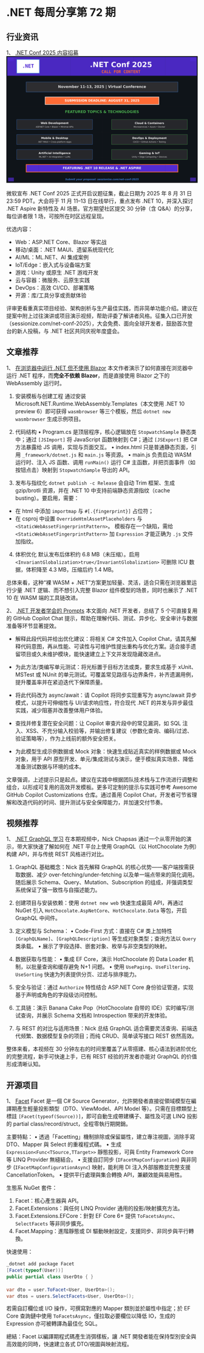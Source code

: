 # .NET 每周分享第 72 期
## 行业资讯
1、 [.NET Conf 2025 内容招募](https://devblogs.microsoft.com/dotnet/dotnet-conf-2025-announcing-the-call-for-content/)
![image](https://raw.githubusercontent.com/DotNETWeekly-io/DotNetWeekly/master/assets/images/issue-977.png)

微软宣布 .NET Conf 2025 正式开启议题征集，截止日期为 2025 年 8 月 31 日 23:59 PDT。大会将于 11 月 11–13 日在线举行，重点发布 .NET 10，并深入探讨 .NET Aspire 新特性及 AI 场景。官方期望社区提交 30 分钟（含 Q&A）的分享，每位讲者限 1 场，可按所在时区远程呈现。

优选内容：
- Web：ASP.NET Core、Blazor 等实战
- 移动/桌面：.NET MAUI、遗留系统现代化
- AI/ML：ML.NET、AI 集成案例
- IoT/Edge：嵌入式与设备端方案
- 游戏：Unity 或原生 .NET 游戏开发
- 云与容器：微服务、云原生实践
- DevOps：高效 CI/CD、部署策略
- 开源：库/工具分享或贡献体验

评审更看重真实项目经验、架构剖析与生产最佳实践，而非简单功能介绍。建议在提案中附上过往演讲或项目演示视频，帮助评委了解讲者风格。征集入口已开放（sessionize.com/net-conf-2025），大会免费、面向全球开发者，鼓励首次登台的新人投稿，与 .NET 社区共同庆祝年度盛会。



## 文章推荐
1、 [在浏览器中运行 .NET 但不使用 Blazor](https://andrewlock.net/running-dotnet-in-the-browser-without-blazor/)
本文作者演示了如何直接在浏览器中运行 .NET 程序，而**完全不依赖 Blazor**，而是直接使用 Blazor 之下的 WebAssembly 运行时。

1. 安装模板与创建工程
通过安装 Microsoft.NET.Runtime.WebAssembly.Templates（本文使用 .NET 10 preview 6）即可获得 `wasmbrowser` 等三个模板，然后 `dotnet new wasmbrowser` 生成示例项目。

2. 代码结构
• Program.cs 是顶层程序，核心逻辑放在 `StopwatchSample` 静态类中；通过 `[JSImport]` 将 JavaScript 函数映射到 C#；通过 `[JSExport]` 把 C# 方法暴露给 JS 调用，实现与页面交互。
• index.html 只是普通静态页面，引用 `_framework/dotnet.js` 和 `main.js` 等资源。
• main.js 负责启动 WASM 运行时、注入 JS 函数、调用 `runMain()` 运行 C# 主函数，并把页面事件（如按钮点击）映射到 `StopwatchSample` 导出的 API。

3. 发布与指纹化
`dotnet publish -c Release` 会自动 Trim 框架、生成 gzip/brotli 资源，并在 .NET 10 中支持前端静态资源指纹（cache busting）。要启用，需要：
- 在 html 中添加 `importmap` 与 `#[.{fingerprint}]` 占位符；
- 在 csproj 中设置 `OverrideHtmlAssetPlaceholders` 与 `<StaticWebAssetFingerprintPattern>`。
模板存在一个缺陷，需给 `<StaticWebAssetFingerprintPattern>` 加 `Expression` 才能正确为 `.js` 文件加指纹。

4. 体积优化
默认发布后体积约 6.8 MB（未压缩）。启用 `<InvariantGlobalization>true</InvariantGlobalization>` 可删除 ICU 数据，体积降至 4.3 MB，压缩后约 1.4 MB。

总体来看，这种“裸 WASM + .NET”方案更加轻量、灵活，适合只需在浏览器里运行少量 .NET 逻辑、而不想引入完整 Blazor 组件模型的场景，同时也展示了 .NET 10 在 WASM 端的工具链改进。


2、 [.NET 开发者学会的 Prompts](https://devblogs.microsoft.com/dotnet/5-copilot-chat-prompts-dotnet-devs-should-steal-today/)
本文面向 .NET 开发者，总结了 5 个可直接复用的 GitHub Copilot Chat 提示，帮助在理解代码、测试、异步化、安全审计与数据准备等环节显著提效。

- 解释此段代码并给出优化建议：将相关 C# 文件加入 Copilot Chat，请其先解释代码意图，再从性能、可读性与可维护性提出重构与优化方案。适合接手遗留项目或久未维护模块，能快速建立上下文并发现隐藏改进点。

- 为此方法/类编写单元测试：将光标置于目标方法或类，要求生成基于 xUnit、MSTest 或 NUnit 的单元测试。可覆盖常见路径与边界条件，补齐遗漏用例，提升覆盖率并在紧迫迭代下保障质量。

- 将此代码改为 async/await：请 Copilot 将同步实现重写为 async/await 异步模式，以提升可伸缩性与 UI/请求响应性，符合现代 .NET 的并发与异步最佳实践，减少阻塞并改善整体用户体验。

- 查找并修复潜在安全问题：让 Copilot 审查片段中的常见漏洞，如 SQL 注入、XSS、不充分输入校验等，并输出修复建议（参数化查询、编码/过滤、验证策略等），作为上线前的额外安全把关。

- 为此模型生成示例数据或 Mock 对象：快速生成贴近真实的样例数据或 Mock 对象，用于 API 原型开发、单元/集成测试与演示，便于模拟真实场景、降低准备测试数据与环境的成本。

文章强调，上述提示只是起点。建议在实践中根据团队技术栈与工作流进行调整和组合，以形成可复用的高效开发模板。更多可定制的提示与实践可参考 Awesome GitHub Copilot Customizations 仓库。通过善用 Copilot Chat，开发者可节省理解和改造代码的时间、提升测试与安全保障能力，并加速交付节奏。



## 视频推荐
1、 [.NET GraphQL 学习](https://www.youtube.com/watch?v=YL07NyBXC7M&ab_channel=NickChapsas)
在本期视频中，Nick Chapsas 通过一个从零开始的演示，带大家快速了解如何在 .NET 平台上使用 GraphQL（以 HotChocolate 为例）构建 API，并与传统 REST 风格进行对比。

1. GraphQL 基础概念：Nick 首先解释 GraphQL 的核心优势——客户端按需获取数据、减少 over-fetching/under-fetching 以及单一端点带来的简化调用。随后展示 Schema、Query、Mutation、Subscription 的组成，并强调类型系统保证了强一致性与自描述能力。

2. 创建项目与安装依赖：使用 `dotnet new web` 快速生成最简 API，再通过 NuGet 引入 `HotChocolate.AspNetCore`、`HotChocolate.Data` 等包，开启 GraphQL 中间件。

3. 定义模型与 Schema：
   • Code-First 方式：直接在 C# 类上加特性 `[GraphQLName]`、`[GraphQLDescription]` 等生成对象类型；查询方法以 `Query` 类承载。
   • 展示了字段选择、嵌套对象、枚举与非空类型的映射。

4. 数据获取与性能：
   • 集成 EF Core，演示 HotChocolate 的 Data Loader 机制，以批量查询和缓存避免 N+1 问题。
   • 使用 `UsePaging`、`UseFiltering`、`UseSorting` 快速为列表提供分页、过滤与排序能力。

5. 安全与验证：通过 `Authorize` 特性结合 ASP.NET Core 身份验证管道，实现基于声明或角色的字段级访问控制。

6. 工具链：演示 Banana Cake Pop（HotChocolate 自带的 IDE）实时编写/测试查询，并展示 Schema 文档和 Introspection 带来的开发体验。

7. 与 REST 的对比与适用场景：Nick 总结 GraphQL 适合需要灵活查询、前端迭代频繁、数据模型复杂的项目；而纯 CRUD、简单读写接口 REST 依然高效。

整体来看，本视频在 30 分钟左右的时间里覆盖了从零搭建、核心语法到进阶优化的完整流程，新手可快速上手，已有 REST 经验的开发者亦能对 GraphQL 的价值形成清晰认知。



## 开源项目
1、 [Facet](https://github.com/Tim-Maes/Facet)
Facet 是一個 C# Source Generator，允許開發者直接從領域模型在編譯期產生輕量投影類型（DTO、ViewModel、API Model 等）。只需在目標類型上標註 `[Facet(typeof(Source))]`，即可自動生成帶建構子、屬性及可選 LINQ 投影的 partial class/record/struct，全程零執行期開銷。

主要特點：
• 透過「Facetting」機制排除或保留屬性，建立專注視圖，消除手寫 DTO、Mapper 與 Select 的重複程式碼。
• 生成 `Expression<Func<TSource,TTarget>>` 靜態投影，可與 Entity Framework Core 等 LINQ Provider 無縫結合。
• 支援自訂同步 (`IFacetMapConfiguration`) 與非同步 (`IFacetMapConfigurationAsync`) 映射，能利用 DI 注入外部服務並完整支援 CancellationToken。
• 提供平行處理與集合轉換 API，兼顧效能與易用性。

生態系 NuGet 套件：
1. Facet：核心產生器與 API。
2. Facet.Extensions：與任何 LINQ Provider 通用的投影/映射擴充方法。
3. Facet.Extensions.EFCore：針對 EF Core 6+ 提供 `ToFacetsAsync`、`SelectFacets` 等非同步擴充。
4. Facet.Mapping：進階靜態或 DI 驅動映射設定，支援同步、非同步與平行轉換。

快速使用：
```csharp
_dotnet add package Facet
[Facet(typeof(User))]
public partial class UserDto { }

var dto = user.ToFacet<User, UserDto>();
var dtos = users.SelectFacets<User, UserDto>();
```
若需自訂欄位或 I/O 操作，可撰寫對應的 Mapper 類別並於屬性中指定；於 EF Core 查詢鏈中使用 `ToFacetsAsync`，僅拉取必要欄位以降低 IO，生成的 Expression 亦可被轉譯為最佳化 SQL。

總結：Facet 以編譯期程式碼產生消弭樣板，讓 .NET 開發者能在保持型別安全與高效能的同時，快速建立各式 DTO/視圖與映射流程。